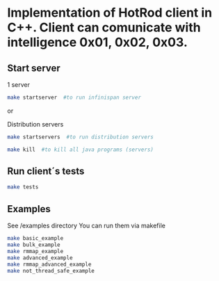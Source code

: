 Implementation of HotRod client in C++. Client can comunicate with intelligence 0x01, 0x02, 0x03.
==============

Start server
--------------
1 server
```bash
make startserver  #to run infinispan server
```

or

Distribution servers
```bash
make startservers  #to run distribution servers

make kill  #to kill all java programs (servers)
```


Run client´s tests
--------------
```bash
make tests
```

Examples
--------------
See /examples directory
You can run them via makefile

```bash
make basic_example
make bulk_example
make rmmap_example
make advanced_example
make rmmap_advanced_example
make not_thread_safe_example
```
